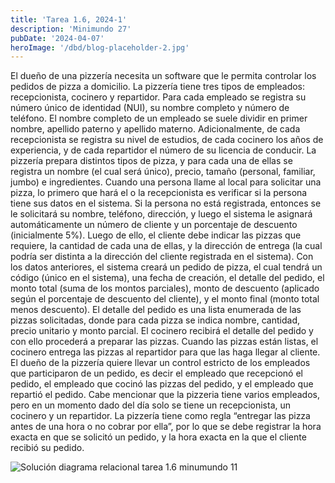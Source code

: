 ```yaml
---
title: 'Tarea 1.6, 2024-1'
description: 'Minimundo 27'
pubDate: '2024-04-07'
heroImage: '/dbd/blog-placeholder-2.jpg'
---
```


El dueño de una pizzería necesita un software que le permita controlar los pedidos de
pizza a domicilio. La pizzería tiene tres tipos de empleados: recepcionista, cocinero y
repartidor. Para cada empleado se registra su número único de identidad (NUI), su
nombre completo y número de teléfono. El nombre completo de un empleado se suele
dividir en primer nombre, apellido paterno y apellido materno. Adicionalmente, de
cada recepcionista se registra su nivel de estudios, de cada cocinero los años de
experiencia, y de cada repartidor el número de su licencia de conducir. La pizzería
prepara distintos tipos de pizza, y para cada una de ellas se registra un nombre (el
cual será único), precio, tamaño (personal, familiar, jumbo) e ingredientes. Cuando
una persona llame al local para solicitar una pizza, lo primero que hará el o la
recepcionista es verificar si la persona tiene sus datos en el sistema. Si la persona no
está registrada, entonces se le solicitará su nombre, teléfono, dirección, y luego el
sistema le asignará automáticamente un número de cliente y un porcentaje de
descuento (inicialmente 5%). Luego de ello, el cliente debe indicar las pizzas que
requiere, la cantidad de cada una de ellas, y la dirección de entrega (la cual podría ser
distinta a la dirección del cliente registrada en el sistema). Con los datos anteriores, el
sistema creará un pedido de pizza, el cual tendrá un código (único en el sistema), una
fecha de creación, el detalle del pedido, el monto total (suma de los montos parciales),
monto de descuento (aplicado según el porcentaje de descuento del cliente), y el
monto final (monto total menos descuento). El detalle del pedido es una lista
enumerada de las pizzas solicitadas, donde para cada pizza se indica nombre,
cantidad, precio unitario y monto parcial. El cocinero recibirá el detalle del pedido y
con ello procederá a preparar las pizzas. Cuando las pizzas están listas, el cocinero
entrega las pizzas al repartidor para que las haga llegar al cliente. El dueño de la
pizzería quiere llevar un control estricto de los empleados que participaron de un
pedido, es decir el empleado que recepcionó el pedido, el empleado que cocinó las
pizzas del pedido, y el empleado que repartió el pedido. Cabe mencionar que la
pizzeria tiene varios empleados, pero en un momento dado del día solo se tiene un
recepcionista, un cocinero y un repartidor. La pizzería tiene como regla “entregar las
pizza antes de una hora o no cobrar por ella”, por lo que se debe registrar la hora
exacta en que se solicitó un pedido, y la hora exacta en la que el cliente recibió su
pedido.

![Solución diagrama relacional tarea 1.6 minumundo 11](/dbd/t16.png)

